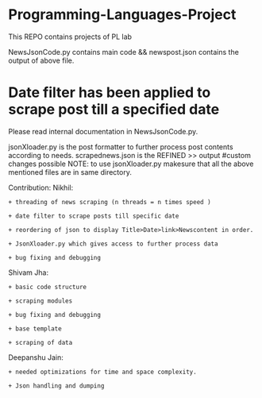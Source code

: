 # Programming-Languages-Project
This REPO contains projects of PL lab

NewsJsonCode.py contains main code &&
newspost.json contains the output of above file.
# Date filter has been applied to scrape post till a specified date
Please read internal documentation in NewsJsonCode.py.

jsonXloader.py is the post formatter to further process post contents according to needs.
scrapednews.json is the REFINED >> output #custom changes possible
NOTE: to use jsonXloader.py makesure that all the above mentioned files are in same directory.

Contribution:
  Nikhil: 
  
    + threading of news scraping (n threads = n times speed )
    
    + date filter to scrape posts till specific date
    
    + reordering of json to display Title>Date>link>Newscontent in order.
    
    + JsonXloader.py which gives access to further process data
    
    + bug fixing and debugging
    
    
    
  Shivam Jha:
  
    + basic code structure
    
    + scraping modules 
    
    + bug fixing and debugging
    
    + base template
    
    + scraping of data
    
    
    
  Deepanshu Jain:
  
    + needed optimizations for time and space complexity.
    
    + Json handling and dumping

    
